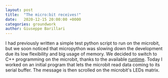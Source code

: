 ```yaml
---
layout: post
title:  "The micro:bit receives!"
date:   2020-12-15 20:00:00 +0000
categories: groundwork
author: Giuseppe Barillari
---
```


I had previously written a simple test python script to run on the microbit, but we soon noticed that micropython was slowing down the development due its low flexibility and big usage of memory. We decided to switch to C++ programming on the microbit, thanks to the available [runtime][run]. Today I worked on an initial program that lets the microbit read data coming to its serial buffer. The message is then scrolled on the microbit's LEDs matrix.

[run]: https://tech.microbit.org/software/runtime/
